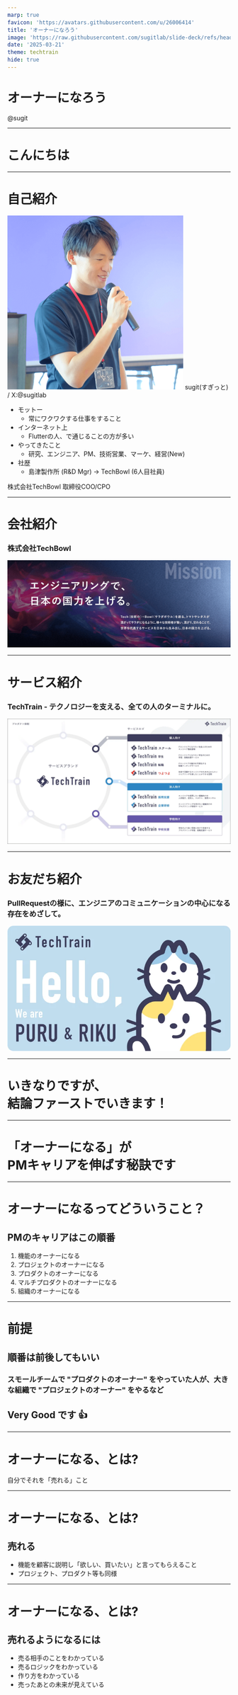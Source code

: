 ```yaml
---
marp: true
favicon: 'https://avatars.githubusercontent.com/u/26006414'
title: 'オーナーになろう'
image: 'https://raw.githubusercontent.com/sugitlab/slide-deck/refs/heads/main/slides/ogps/be-owner.png'
date: '2025-03-21'
theme: techtrain
hide: true
---
```


<!-- _class: title -->
# オーナーになろう

@sugit

---

<!-- _class: subtitle puru salute -->
# こんにちは

---

# 自己紹介


<div class="columns-2">

<div class="row">

![width:360px](./assets/profile.png)
sugit(すぎっと) / X:@sugitlab

</div>

<div>

- モットー
    - 常にワクワクする仕事をすること
- インターネット上
    - Flutterの人、で通じることの方が多い
- やってきたこと
    - 研究、エンジニア、PM、技術営業、マーケ、経営(New)
- 社歴
    - 島津製作所 (R&D Mgr) → TechBowl (6人目社員)

</div>
</div>

株式会社TechBowl 取締役COO/CPO

---

# 会社紹介

### 株式会社TechBowl

![height:480px](./assets/mission.png)

---

# サービス紹介

### TechTrain - テクノロジーを支える、全ての人のターミナルに。

![height:480px](./assets/service.png)

---

# お友だち紹介

### PullRequestの様に、エンジニアのコミュニケーションの中心になる存在をめざして。

![height:480px](./assets/puru-and-riku.png)

---

<!-- _class: subtitle -->

# いきなりですが、</br>結論ファーストでいきます！

---

<!-- _class: subtitle -->
# 「オーナーになる」が</br>PMキャリアを伸ばす秘訣です

---

# オーナーになるってどういうこと？
## PMのキャリアはこの順番

1. 機能のオーナーになる
1. プロジェクトのオーナーになる
1. プロダクトのオーナーになる
1. マルチプロダクトのオーナーになる
1. 組織のオーナーになる

---

# 前提
## 順番は前後してもいい

### スモールチームで "プロダクトのオーナー" をやっていた人が、大きな組織で "プロジェクトのオーナー" をやるなど

## Very Good です 👍

---

# オーナーになる、とは?

<p class="message">自分でそれを「売れる」こと </p>

---

# オーナーになる、とは?
## 売れる

- 機能を顧客に説明し「欲しい、買いたい」と言ってもらえること
- プロジェクト、プロダクト等も同様

---
# オーナーになる、とは?
## 売れるようになるには

- 売る相手のことをわかっている
- 売るロジックをわかっている
- 作り方をわかっている
- 売ったあとの未来が見えている

